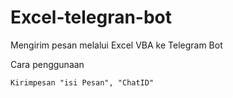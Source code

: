 # Excel-telegran-bot
Mengirim pesan melalui Excel VBA ke Telegram Bot

Cara penggunaan

```Kirimpesan "isi Pesan", "ChatID"```
